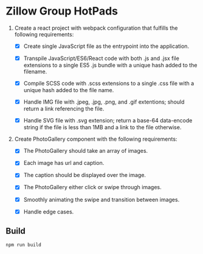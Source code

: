 # Zillow Group HotPads

1. Create a react project with webpack configuration that fulfills the following requirements:

    - [x] Create single JavaScript file as the entrypoint into the application.
    
    - [x] Transpile JavaScript/ES6/React code with both .js and .jsx file extensions to a single ES5 .js bundle with a unique hash added to the filename.
    
    - [x] Compile SCSS code with .scss extensions to a single .css file with a unique hash added to the file name.
    
    - [x] Handle IMG file with .jpeg, .jpg, .png, and .gif extentions; should return a link referencing the file.
    
    - [x] Handle SVG file with .svg extension; return a base-64 data-encode string if the file is less than 1MB and a link to the file otherwise. 

2. Create PhotoGallery component with the following requirements:
    
    - [x] The PhotoGallery should take an array of images.

    - [x] Each image has url and caption.

    - [x] The caption should be displayed over the image.

    - [x] The PhotoGallery either click or swipe through images.

    - [x] Smoothly animating the swipe and transition between images.

    - [x] Handle edge cases.

## Build

```
npm run build
```

